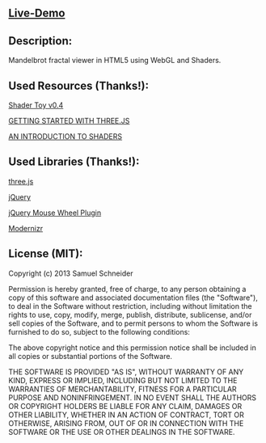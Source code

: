 ## [Live-Demo](http://crazysaem.github.com/html5-fractal-shader/fractal.html)


## Description:

Mandelbrot fractal viewer in HTML5 using WebGL and Shaders.


## Used Resources (Thanks!):
[Shader Toy v0.4](http://www.iquilezles.org/apps/shadertoy/)

[GETTING STARTED WITH THREE.JS](http://www.html5rocks.com/en/tutorials/three/intro/)

[AN INTRODUCTION TO SHADERS](http://www.html5rocks.com/en/tutorials/webgl/shaders/)


## Used Libraries (Thanks!):
[three.js](https://github.com/mrdoob/three.js/)

[jQuery](http://jquery.com/)

[jQuery Mouse Wheel Plugin](https://github.com/brandonaaron/jquery-mousewheel)

[Modernizr](http://modernizr.com/)


## License (MIT):

Copyright (c) 2013 Samuel Schneider

Permission is hereby granted, free of charge, to any person obtaining a copy of this software and associated documentation files (the "Software"), to deal in the Software without restriction, including without limitation the rights to use, copy, modify, merge, publish, distribute, sublicense, and/or sell copies of the Software, and to permit persons to whom the Software is furnished to do so, subject to the following conditions:

The above copyright notice and this permission notice shall be included in all copies or substantial portions of the Software.

THE SOFTWARE IS PROVIDED "AS IS", WITHOUT WARRANTY OF ANY KIND, EXPRESS OR IMPLIED, INCLUDING BUT NOT LIMITED TO THE WARRANTIES OF MERCHANTABILITY, FITNESS FOR A PARTICULAR PURPOSE AND NONINFRINGEMENT. IN NO EVENT SHALL THE AUTHORS OR COPYRIGHT HOLDERS BE LIABLE FOR ANY CLAIM, DAMAGES OR OTHER LIABILITY, WHETHER IN AN ACTION OF CONTRACT, TORT OR OTHERWISE, ARISING FROM, OUT OF OR IN CONNECTION WITH THE SOFTWARE OR THE USE OR OTHER DEALINGS IN THE SOFTWARE.